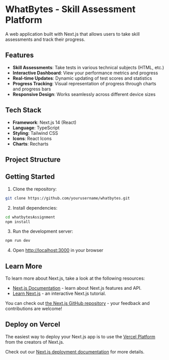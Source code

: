 # WhatBytes - Skill Assessment Platform

A web application built with Next.js that allows users to take skill assessments and track their progress.

## Features

- **Skill Assessments**: Take tests in various technical subjects (HTML, etc.)
- **Interactive Dashboard**: View your performance metrics and progress
- **Real-time Updates**: Dynamic updating of test scores and statistics
- **Progress Tracking**: Visual representation of progress through charts and progress bars
- **Responsive Design**: Works seamlessly across different device sizes

## Tech Stack

- **Framework**: Next.js 14 (React)
- **Language**: TypeScript
- **Styling**: Tailwind CSS
- **Icons**: React Icons
- **Charts**: Recharts

## Project Structure

## Getting Started

1. Clone the repository:
```bash
git clone https://github.com/yourusername/whatbytes.git
```

2. Install dependencies:
```bash
cd whatbytesAssignment
npm install
```

3. Run the development server:
```bash
npm run dev
```

4. Open [http://localhost:3000](http://localhost:3000) in your browser







## Learn More

To learn more about Next.js, take a look at the following resources:

- [Next.js Documentation](https://nextjs.org/docs) - learn about Next.js features and API.
- [Learn Next.js](https://nextjs.org/learn) - an interactive Next.js tutorial.

You can check out [the Next.js GitHub repository](https://github.com/vercel/next.js) - your feedback and contributions are welcome!

## Deploy on Vercel

The easiest way to deploy your Next.js app is to use the [Vercel Platform](https://vercel.com/new?utm_medium=default-template&filter=next.js&utm_source=create-next-app&utm_campaign=create-next-app-readme) from the creators of Next.js.

Check out our [Next.js deployment documentation](https://nextjs.org/docs/app/building-your-application/deploying) for more details.

